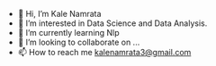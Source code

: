 - 👋 Hi, I’m Kale Namrata 
- 👀 I’m interested in Data Science and Data Analysis.
- 🌱 I’m currently learning Nlp
- 💞️ I’m looking to collaborate on ...
- 📫 How to reach me kalenamrata3@gmail.com

<!---
kale378/kale378 is a ✨ special ✨ repository because its `README.md` (this file) appears on your GitHub profile.
You can click the Preview link to take a look at your changes.
--->

